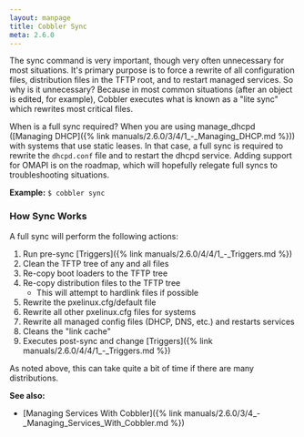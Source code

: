 ```yaml
---
layout: manpage
title: Cobbler Sync
meta: 2.6.0
---
```


The sync command is very important, though very often unnecessary for most situations. It's primary purpose is to force
a rewrite of all configuration files, distribution files in the TFTP root, and to restart managed services. So why is it
unnecessary? Because in most common situations (after an object is edited, for example), Cobbler executes what is known
as a "lite sync" which rewrites most critical files.

When is a full sync required? When you are using manage_dhcpd
([Managing DHCP]({% link manuals/2.6.0/3/4/1_-_Managing_DHCP.md %})) with systems that use static leases. In that
case, a full sync is required to rewrite the `dhcpd.conf` file and to restart the dhcpd service. Adding support for
OMAPI is on the roadmap, which will hopefully relegate full syncs to troubleshooting situations.

**Example:** `$ cobbler sync`

### How Sync Works

A full sync will perform the following actions:

1. Run pre-sync [Triggers]({% link manuals/2.6.0/4/4/1_-_Triggers.md %})
2. Clean the TFTP tree of any and all files
3. Re-copy boot loaders to the TFTP tree
4. Re-copy distribution files to the TFTP tree
    - This will attempt to hardlink files if possible
5. Rewrite the pxelinux.cfg/default file
6. Rewrite all other pxelinux.cfg files for systems
7. Rewrite all managed config files (DHCP, DNS, etc.) and restarts services
8. Cleans the "link cache"
9. Executes post-sync and change [Triggers]({% link manuals/2.6.0/4/4/1_-_Triggers.md %})

As noted above, this can take quite a bit of time if there are many distributions.

**See also:**

- [Managing Services With Cobbler]({% link manuals/2.6.0/3/4_-_Managing_Services_With_Cobbler.md %})
